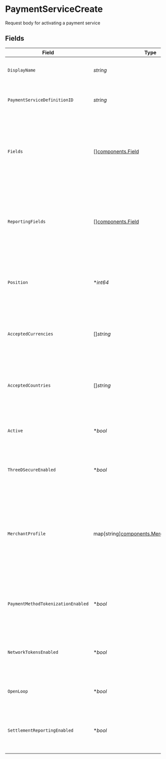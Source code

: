 # PaymentServiceCreate

Request body for activating a payment service


## Fields

| Field                                                                                                                                         | Type                                                                                                                                          | Required                                                                                                                                      | Description                                                                                                                                   | Example                                                                                                                                       |
| --------------------------------------------------------------------------------------------------------------------------------------------- | --------------------------------------------------------------------------------------------------------------------------------------------- | --------------------------------------------------------------------------------------------------------------------------------------------- | --------------------------------------------------------------------------------------------------------------------------------------------- | --------------------------------------------------------------------------------------------------------------------------------------------- |
| `DisplayName`                                                                                                                                 | *string*                                                                                                                                      | :heavy_check_mark:                                                                                                                            | The display name for the payment service.                                                                                                     | Stripe                                                                                                                                        |
| `PaymentServiceDefinitionID`                                                                                                                  | *string*                                                                                                                                      | :heavy_check_mark:                                                                                                                            | The definition ID of the service to configure.                                                                                                | stripe-card                                                                                                                                   |
| `Fields`                                                                                                                                      | [][components.Field](../../models/components/field.md)                                                                                        | :heavy_check_mark:                                                                                                                            | The non-secret credential fields that have been configured for this payment service. Any secret fields are omitted.                           |                                                                                                                                               |
| `ReportingFields`                                                                                                                             | [][components.Field](../../models/components/field.md)                                                                                        | :heavy_minus_sign:                                                                                                                            | The non-secret reporting fields that have been configured for this payment service. Any secret fields are omitted.                            |                                                                                                                                               |
| `Position`                                                                                                                                    | **int64*                                                                                                                                      | :heavy_minus_sign:                                                                                                                            | Deprecated field used to define the order in which to process payment services                                                                | 1                                                                                                                                             |
| `AcceptedCurrencies`                                                                                                                          | []*string*                                                                                                                                    | :heavy_check_mark:                                                                                                                            | A list of currencies for which this service is enabled, in ISO 4217 three-letter code format.                                                 | [<br/>"USD",<br/>"EUR",<br/>"GBP"<br/>]                                                                                                       |
| `AcceptedCountries`                                                                                                                           | []*string*                                                                                                                                    | :heavy_check_mark:                                                                                                                            | A list of countries for which this service is enabled, in ISO two-letter code format.                                                         | [<br/>"US",<br/>"DE",<br/>"GB"<br/>]                                                                                                          |
| `Active`                                                                                                                                      | **bool*                                                                                                                                       | :heavy_minus_sign:                                                                                                                            | Defines if this payment service is currently active.                                                                                          | true                                                                                                                                          |
| `ThreeDSecureEnabled`                                                                                                                         | **bool*                                                                                                                                       | :heavy_minus_sign:                                                                                                                            | Defines if this payment service has 3DS enabled.                                                                                              | true                                                                                                                                          |
| `MerchantProfile`                                                                                                                             | map[string][components.MerchantProfileScheme](../../models/components/merchantprofilescheme.md)                                               | :heavy_minus_sign:                                                                                                                            | An object containing a key for each supported card schemes, and for each key an object with the 3DS profile for this service for that scheme. |                                                                                                                                               |
| `PaymentMethodTokenizationEnabled`                                                                                                            | **bool*                                                                                                                                       | :heavy_minus_sign:                                                                                                                            | Defines if this payment service support payment method tokenization.                                                                          | true                                                                                                                                          |
| `NetworkTokensEnabled`                                                                                                                        | **bool*                                                                                                                                       | :heavy_minus_sign:                                                                                                                            | Defines if this payment service supports network tokens.                                                                                      | true                                                                                                                                          |
| `OpenLoop`                                                                                                                                    | **bool*                                                                                                                                       | :heavy_minus_sign:                                                                                                                            | Defines if this payment service is open loop.                                                                                                 | true                                                                                                                                          |
| `SettlementReportingEnabled`                                                                                                                  | **bool*                                                                                                                                       | :heavy_minus_sign:                                                                                                                            | Defines if this payment service has settlement reporting enabled.                                                                             | true                                                                                                                                          |